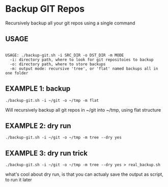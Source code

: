 
# Backup GIT Repos

Recursively backup all your git repos using a single command


## USAGE

```

USAGE: ./backup-git.sh -i SRC_DIR -o DST_DIR -m MODE
  -i: directory path, where to look for git repositoies to backup
  -o: directory path, where to store backups
  -m: output mode: recursive 'tree', or 'flat' named backups all in one folder

```

## EXAMPLE 1: backup

```
./backup-git.sh -i ~/git -o ~/tmp -m flat
```

Will recursively backup all git repos in ~/git into ~/tmp, using flat structure


## EXAMPLE 2: dry run

```
./backup-git.sh -i ~/git -o ~/tmp -m tree --dry yes
```


## EXAMPLE 3: dry run trick

```
./backup-git.sh -i ~/git -o ~/tmp -m tree --dry yes > real_backup.sh
```

what's cool about dry run, is that you can actualy save the output as script, to run it later


